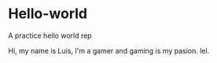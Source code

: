 # Hello-world
A practice hello world rep

Hi, my name is Luis, I'm a gamer and gaming is my pasion.
lel.
